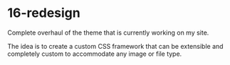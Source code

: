 16-redesign
===========

Complete overhaul of the theme that is currently working on my site.

The idea is to create a custom CSS framework that can be extensible and completely custom to accommodate any image or file type.
